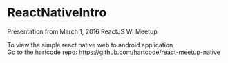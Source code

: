 # ReactNativeIntro
Presentation from March 1, 2016 ReactJS WI Meetup

To view the simple react native web to android application<br/>
Go to the hartcode repo: https://github.com/hartcode/react-meetup-native
